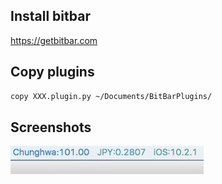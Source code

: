 ## Install bitbar
https://getbitbar.com

## Copy plugins
```sh
copy XXX.plugin.py ~/Documents/BitBarPlugins/
```

## Screenshots
![screenshot.png](https://raw.githubusercontent.com/wwwins/MyBitbarPlugins/master/screenshots/screenshot.png)

